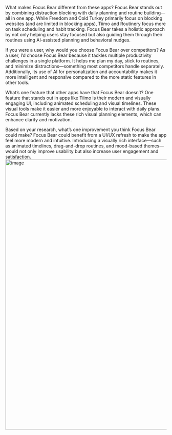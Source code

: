What makes Focus Bear different from these apps?
Focus Bear stands out by combining distraction blocking with daily planning and routine building—all in one app. While Freedom and Cold Turkey primarily focus on blocking websites (and are limited in blocking apps), Tiimo and Routinery focus more on task scheduling and habit tracking. Focus Bear takes a holistic approach by not only helping users stay focused but also guiding them through their routines using AI-assisted planning and behavioral nudges.

If you were a user, why would you choose Focus Bear over competitors?
As a user, I’d choose Focus Bear because it tackles multiple productivity challenges in a single platform. It helps me plan my day, stick to routines, and minimize distractions—something most competitors handle separately. Additionally, its use of AI for personalization and accountability makes it more intelligent and responsive compared to the more static features in other tools.

What’s one feature that other apps have that Focus Bear doesn’t?
One feature that stands out in apps like Tiimo is their modern and visually engaging UI, including animated scheduling and visual timelines. These visual tools make it easier and more enjoyable to interact with daily plans. Focus Bear currently lacks these rich visual planning elements, which can enhance clarity and motivation.

Based on your research, what’s one improvement you think Focus Bear could make?
Focus Bear could benefit from a UI/UX refresh to make the app feel more modern and intuitive. Introducing a visually rich interface—such as animated timelines, drag-and-drop routines, and mood-based themes—would not only improve usability but also increase user engagement and satisfaction.
<img width="1909" height="845" alt="image" src="https://github.com/user-attachments/assets/e3890f9d-1342-4640-a03e-e4ff5ecda423" />


